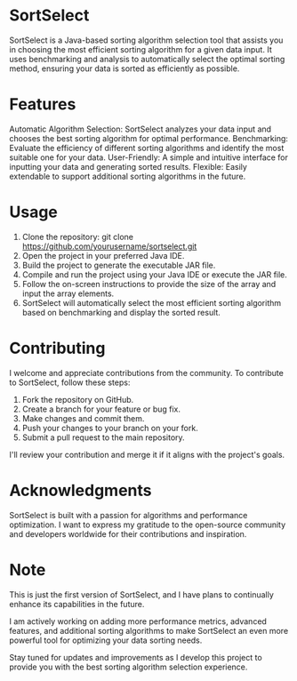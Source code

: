 # SortSelect

SortSelect is a Java-based sorting algorithm selection tool that assists you in choosing the most efficient sorting algorithm for a given data input. 
It uses benchmarking and analysis to automatically select the optimal sorting method, ensuring your data is sorted as efficiently as possible.

# Features

Automatic Algorithm Selection: SortSelect analyzes your data input and chooses the best sorting algorithm for optimal performance.
Benchmarking: Evaluate the efficiency of different sorting algorithms and identify the most suitable one for your data.
User-Friendly: A simple and intuitive interface for inputting your data and generating sorted results.
Flexible: Easily extendable to support additional sorting algorithms in the future.

# Usage

1. Clone the repository: git clone https://github.com/yourusername/sortselect.git
2. Open the project in your preferred Java IDE.
3. Build the project to generate the executable JAR file.
4. Compile and run the project using your Java IDE or execute the JAR file.
5. Follow the on-screen instructions to provide the size of the array and input the array elements.
6. SortSelect will automatically select the most efficient sorting algorithm based on benchmarking and display the sorted result.


# Contributing

I welcome and appreciate contributions from the community. To contribute to SortSelect, follow these steps:
1. Fork the repository on GitHub.
2. Create a branch for your feature or bug fix.
3. Make changes and commit them.
4. Push your changes to your branch on your fork.
5. Submit a pull request to the main repository.
   
I'll review your contribution and merge it if it aligns with the project's goals.

# Acknowledgments

SortSelect is built with a passion for algorithms and performance optimization. I want to express my gratitude to the open-source community and developers worldwide for their contributions and inspiration.

# Note

This is just the first version of SortSelect, and I have plans to continually enhance its capabilities in the future.

I am actively working on adding more performance metrics, advanced features, and additional sorting algorithms to make SortSelect an even more powerful tool for optimizing your data sorting needs. 

Stay tuned for updates and improvements as I develop this project to provide you with the best sorting algorithm selection experience.
